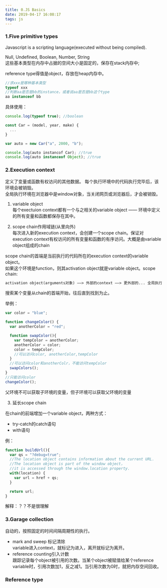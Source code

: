 ```yaml
---
title: 0.JS Basics
date: 2019-04-17 16:08:17
tags: js
---
```


### 1.Five primitive types

Javascript is a scripting language(executed without being compiled).

Null, Undefined, Boolean, Number, String  
这些基本类型在内存中占据的空间大小是固定的，保存在stack内存中;  

reference type得值是object，存放在heap内存中。

```javascript
//求xxx是哪种基本类型
typeof xxx
//判断aa是否是bb的instance，或者说aa是否是bb这个type
aa instanceof bb
```

具体使用：

```javascript
console.log(typeof true); //boolean
```

```javascript
const Car = (model, year, make) {
  ...
}

var auto = new Car("a", 2000, "b");

console.log(auto instancof Car); //true
console.log(auto instanceof Object); //true
```

### 2.Execution context

定义了变量或函数有权访问的其他数据。 每个执行环境中的代码执行完毕后，该环境会被销毁。  
全局执行环境在浏览器中是window对象，当关闭网页或浏览器后，才会被销毁。

1) variable object  
每个exectuion context都有一个与之相关的variable object —— 环境中定义的所有变量和函数都保存在其中。

2) scope chain作用域链(从里向外)  
每次进入新的execution context，会创建一个scope chain。保证对execution context有权访问的所有变量和函数的有序访问。大概是由variable object组成的chain

scope chain的首端是当前执行的代码所在的execution context的variable object。  
如果这个环境是function，则其activation object就是variable object。scope chain:

```html
activation object(arguments对象) ——> 外部的context ——> 更外部的... 全局执行环境的variable object
```

搜索某个变量从chain的首端开始，往后直到找到为止。

举例：

```javascript
var color = "blue";

function changeColor() {
  var anotherColor = "red";

  function swapColor(){
    var tempColor = anotherColor;
    anotherColor = color;
    color = tempColor;
    //可以访问color, anotherColor,tempColor
  }
  //可以访问color和anotherColr，不能访问tempColor
  swapColors();
}
//只能访问color
changeColor();
```

父环境不可以获取子环境的变量，但子环境可以获取父环境的变量

3) 延长scope chain

在chain的前端增加一个variable object，两种方式：

* try-catch的catch语句
* with语句

例：

```javascript
function buildUrl(){
  var qs = "?debug=true";
  //The location object contains information about the current URL.
  //The location object is part of the window object，
  //it is accessed through the window.location property.
  with(location) {
    var url = href + qs;
  }

  return url;
}
```

解释：？？不是很理解

### 3.Garage collection

自动的，按照固定的时间间隔周期性的执行。

* mark and sweep 标记清除  
variable进入context，就标记为进入，离开就标记为离开。  
* reference counting引入计数  
跟踪记录每个object被引用的次数。当某个object被赋值给某个reference variable时，引用次数加1，反之减1。当引用次数为0时，就把内存空间回收。

### Reference type